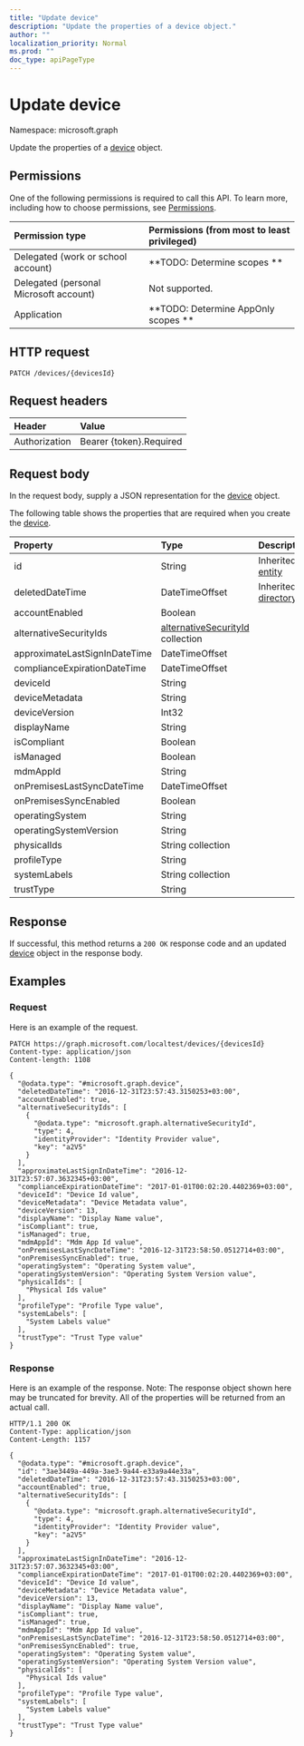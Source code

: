 ```yaml
---
title: "Update device"
description: "Update the properties of a device object."
author: ""
localization_priority: Normal
ms.prod: ""
doc_type: apiPageType
---
```


# Update device

Namespace: microsoft.graph

Update the properties of a [device](../resources/device.md) object.

## Permissions
One of the following permissions is required to call this API. To learn more, including how to choose permissions, see [Permissions](/concepts/permissions-reference.md).

|Permission type|Permissions (from most to least privileged)|
|:---|:---|
|Delegated (work or school account)|**TODO: Determine scopes **|
|Delegated (personal Microsoft account)|Not supported.|
|Application|**TODO: Determine AppOnly scopes **|

## HTTP request
<!-- {
  "blockType": "ignored"
}
-->
``` http
PATCH /devices/{devicesId}
```

## Request headers
|Header|Value|
|:---|:---|
|Authorization|Bearer {token}.Required|

## Request body
In the request body, supply a JSON representation for the [device](../resources/device.md) object.

The following table shows the properties that are required when you create the [device](../resources/device.md).

|Property|Type|Description|
|:---|:---|:---|
|id|String| Inherited from [entity](../resources/entity.md)|
|deletedDateTime|DateTimeOffset| Inherited from [directoryObject](../resources/directoryobject.md)|
|accountEnabled|Boolean||
|alternativeSecurityIds|[alternativeSecurityId](../resources/alternativesecurityid.md) collection||
|approximateLastSignInDateTime|DateTimeOffset||
|complianceExpirationDateTime|DateTimeOffset||
|deviceId|String||
|deviceMetadata|String||
|deviceVersion|Int32||
|displayName|String||
|isCompliant|Boolean||
|isManaged|Boolean||
|mdmAppId|String||
|onPremisesLastSyncDateTime|DateTimeOffset||
|onPremisesSyncEnabled|Boolean||
|operatingSystem|String||
|operatingSystemVersion|String||
|physicalIds|String collection||
|profileType|String||
|systemLabels|String collection||
|trustType|String||



## Response
If successful, this method returns a `200 OK` response code and an updated [device](../resources/device.md) object in the response body.

## Examples

### Request
Here is an example of the request.
<!-- {
  "blockType": "request",
  "name": "update_device"
}
-->
``` http
PATCH https://graph.microsoft.com/localtest/devices/{devicesId}
Content-type: application/json
Content-length: 1108

{
  "@odata.type": "#microsoft.graph.device",
  "deletedDateTime": "2016-12-31T23:57:43.3150253+03:00",
  "accountEnabled": true,
  "alternativeSecurityIds": [
    {
      "@odata.type": "microsoft.graph.alternativeSecurityId",
      "type": 4,
      "identityProvider": "Identity Provider value",
      "key": "a2V5"
    }
  ],
  "approximateLastSignInDateTime": "2016-12-31T23:57:07.3632345+03:00",
  "complianceExpirationDateTime": "2017-01-01T00:02:20.4402369+03:00",
  "deviceId": "Device Id value",
  "deviceMetadata": "Device Metadata value",
  "deviceVersion": 13,
  "displayName": "Display Name value",
  "isCompliant": true,
  "isManaged": true,
  "mdmAppId": "Mdm App Id value",
  "onPremisesLastSyncDateTime": "2016-12-31T23:58:50.0512714+03:00",
  "onPremisesSyncEnabled": true,
  "operatingSystem": "Operating System value",
  "operatingSystemVersion": "Operating System Version value",
  "physicalIds": [
    "Physical Ids value"
  ],
  "profileType": "Profile Type value",
  "systemLabels": [
    "System Labels value"
  ],
  "trustType": "Trust Type value"
}
```

### Response
Here is an example of the response. Note: The response object shown here may be truncated for brevity. All of the properties will be returned from an actual call.
<!-- {
  "blockType": "response",
  "truncated": true
}
-->
``` http
HTTP/1.1 200 OK
Content-Type: application/json
Content-Length: 1157

{
  "@odata.type": "#microsoft.graph.device",
  "id": "3ae3449a-449a-3ae3-9a44-e33a9a44e33a",
  "deletedDateTime": "2016-12-31T23:57:43.3150253+03:00",
  "accountEnabled": true,
  "alternativeSecurityIds": [
    {
      "@odata.type": "microsoft.graph.alternativeSecurityId",
      "type": 4,
      "identityProvider": "Identity Provider value",
      "key": "a2V5"
    }
  ],
  "approximateLastSignInDateTime": "2016-12-31T23:57:07.3632345+03:00",
  "complianceExpirationDateTime": "2017-01-01T00:02:20.4402369+03:00",
  "deviceId": "Device Id value",
  "deviceMetadata": "Device Metadata value",
  "deviceVersion": 13,
  "displayName": "Display Name value",
  "isCompliant": true,
  "isManaged": true,
  "mdmAppId": "Mdm App Id value",
  "onPremisesLastSyncDateTime": "2016-12-31T23:58:50.0512714+03:00",
  "onPremisesSyncEnabled": true,
  "operatingSystem": "Operating System value",
  "operatingSystemVersion": "Operating System Version value",
  "physicalIds": [
    "Physical Ids value"
  ],
  "profileType": "Profile Type value",
  "systemLabels": [
    "System Labels value"
  ],
  "trustType": "Trust Type value"
}
```


